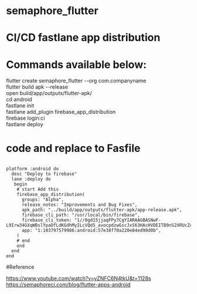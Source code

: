 # semaphore_flutter

# CI/CD fastlane app distribution
# Commands available below:
flutter create semaphore_flutter --org com.companyname <br/>
flutter build apk --release <br/>
open build/app/outputs/flutter-apk/ <br/>
cd android <br/>
fastlane init <br/>
fastlane add_plugin firebase_app_distribution <br/>
firebase login:ci <br/>
fastlane deploy

# code and replace to Fasfile
```default_platform(:android)

platform :android do
  desc "Deploy to firebase"
  lane :deploy do
   begin
    # start Add this
    firebase_app_distribution(
      groups: "Alpha",
      release_notes: "Improvements and Bug Fixes",
      apk_path: "../build/app/outputs/flutter-apk/app-release.apk",
      firebase_cli_path: "/usr/local/bin/firebase",
      firebase_cli_token: "1//0gd15jjaqFPy7CgYIARAAGBASNwF-L9Irw34GXqWBslYpaDfLdKGdhMyILcVQd5_avocpdzwGscJxS63HAcHVDEITB9nS2XRUcZc",
      app: "1:103797579986:android:57e38f70a220e84ed98d0b",
    )
    # end
    end
  end
end
```

#Reference

https://www.youtube.com/watch?v=yZNFC6N4tkU&t=1128s </br>
https://semaphoreci.com/blog/flutter-apps-android
